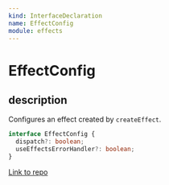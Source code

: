 ```yaml
---
kind: InterfaceDeclaration
name: EffectConfig
module: effects
---
```


# EffectConfig

## description

Configures an effect created by `createEffect`.

```ts
interface EffectConfig {
  dispatch?: boolean;
  useEffectsErrorHandler?: boolean;
}
```

[Link to repo](https://github.com/ngrx/platform/blob/master/modules/effects/src/models.ts#L4-L14)
